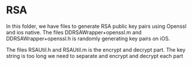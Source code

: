 
# RSA
In this folder, we have files to generate RSA public key pairs using Openssl and ios native. The files DDRSAWrapper+openssl.m and DDRSAWrapper+openssl.h is randomly generating key pairs on iOS.

The files RSAUtil.h and RSAUtil.m is the encrypt and decrypt part. The key string is too long we need to separate and encrypt and decrypt each part
